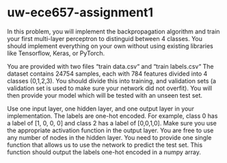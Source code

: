 # uw-ece657-assignment1
In this problem, you will implement the backpropagation algorithm and train your first multi-layer perceptron to distinguid between 4 classes. You should implement everything on your own without using existing libraries like Tensorflow, Keras, or PyTorch.

You are provided with two files “train data.csv“ and “train labels.csv“ The dataset contains 24754 samples, each with 784 features divided into 4 classes (0,1,2,3). You should divide this into training, and validation sets (a validation set is used to make sure your network did not overfit). You will then provide your model which will be tested with an unseen test set.

Use one input layer, one hidden layer, and one output layer in your implementation. The labels are one-hot encoded. For example, class 0 has a label of [1, 0, 0, 0] and class 2 has a label of [0,0,1,0]. Make sure you use the appropriate activation function in the output layer. You are free to use any number of nodes in the hidden layer. You need to provide one single function that allows us to use the network to predict the test set. This function should output the labels one-hot encoded in a numpy array.